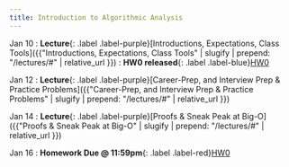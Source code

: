 ```yaml
---
title: Introduction to Algorithmic Analysis
---
```


Jan 10
: **Lecture**{: .label .label-purple}[Introductions, Expectations, Class Tools]({{"Introductions, Expectations, Class Tools" | slugify | prepend: "/lectures/#" | relative_url }})
: **HW0 released**{: .label .label-blue}[HW0](#)

Jan 12
: **Lecture**{: .label .label-purple}[Career-Prep, and Interview Prep & Practice Problems]({{"Career-Prep, and Interview Prep & Practice Problems" | slugify | prepend: "/lectures/#" | relative_url }})

Jan 14
: **Lecture**{: .label .label-purple}[Proofs & Sneak Peak at Big-O]({{"Proofs & Sneak Peak at Big-O" | slugify | prepend: "/lectures/#" | relative_url }})

Jan 16
: **Homework Due @ 11:59pm**{: .label .label-red}[HW0](#)
